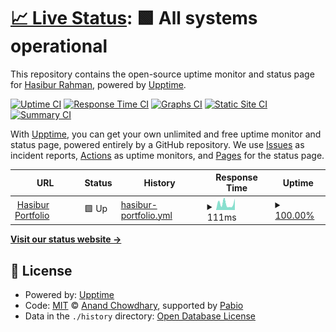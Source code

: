 # [📈 Live Status](https://hasiburdev.github.io/upptime-checker): <!--live status--> **🟩 All systems operational**

This repository contains the open-source uptime monitor and status page for [Hasibur Rahman](https://hasiburdev.github.io/upptime-checker), powered by [Upptime](https://github.com/upptime/upptime).

[![Uptime CI](https://github.com/hasiburdev/upptime-checker/workflows/Uptime%20CI/badge.svg)](https://github.com/hasiburdev/upptime-checker/actions?query=workflow%3A%22Uptime+CI%22)
[![Response Time CI](https://github.com/hasiburdev/upptime-checker/workflows/Response%20Time%20CI/badge.svg)](https://github.com/hasiburdev/upptime-checker/actions?query=workflow%3A%22Response+Time+CI%22)
[![Graphs CI](https://github.com/hasiburdev/upptime-checker/workflows/Graphs%20CI/badge.svg)](https://github.com/hasiburdev/upptime-checker/actions?query=workflow%3A%22Graphs+CI%22)
[![Static Site CI](https://github.com/hasiburdev/upptime-checker/workflows/Static%20Site%20CI/badge.svg)](https://github.com/hasiburdev/upptime-checker/actions?query=workflow%3A%22Static+Site+CI%22)
[![Summary CI](https://github.com/hasiburdev/upptime-checker/workflows/Summary%20CI/badge.svg)](https://github.com/hasiburdev/upptime-checker/actions?query=workflow%3A%22Summary+CI%22)

With [Upptime](https://upptime.js.org), you can get your own unlimited and free uptime monitor and status page, powered entirely by a GitHub repository. We use [Issues](https://github.com/hasiburdev/upptime-checker/issues) as incident reports, [Actions](https://github.com/hasiburdev/upptime-checker/actions) as uptime monitors, and [Pages](https://hasiburdev.github.io/upptime-checker) for the status page.

<!--start: status pages-->
<!-- This summary is generated by Upptime (https://github.com/upptime/upptime) -->
<!-- Do not edit this manually, your changes will be overwritten -->
<!-- prettier-ignore -->
| URL | Status | History | Response Time | Uptime |
| --- | ------ | ------- | ------------- | ------ |
| <img alt="" src="https://icons.duckduckgo.com/ip3/hasiburdev.vercel.app.ico" height="13"> [Hasibur Portfolio](https://hasiburdev.vercel.app) | 🟩 Up | [hasibur-portfolio.yml](https://github.com/hasiburdev/upptime-checker/commits/HEAD/history/hasibur-portfolio.yml) | <details><summary><img alt="Response time graph" src="./graphs/hasibur-portfolio/response-time-week.png" height="20"> 111ms</summary><br><a href="https://hasiburdev.github.io/upptime-checker/history/hasibur-portfolio"><img alt="Response time 112" src="https://img.shields.io/endpoint?url=https%3A%2F%2Fraw.githubusercontent.com%2Fhasiburdev%2Fupptime-checker%2FHEAD%2Fapi%2Fhasibur-portfolio%2Fresponse-time.json"></a><br><a href="https://hasiburdev.github.io/upptime-checker/history/hasibur-portfolio"><img alt="24-hour response time 76" src="https://img.shields.io/endpoint?url=https%3A%2F%2Fraw.githubusercontent.com%2Fhasiburdev%2Fupptime-checker%2FHEAD%2Fapi%2Fhasibur-portfolio%2Fresponse-time-day.json"></a><br><a href="https://hasiburdev.github.io/upptime-checker/history/hasibur-portfolio"><img alt="7-day response time 111" src="https://img.shields.io/endpoint?url=https%3A%2F%2Fraw.githubusercontent.com%2Fhasiburdev%2Fupptime-checker%2FHEAD%2Fapi%2Fhasibur-portfolio%2Fresponse-time-week.json"></a><br><a href="https://hasiburdev.github.io/upptime-checker/history/hasibur-portfolio"><img alt="30-day response time 124" src="https://img.shields.io/endpoint?url=https%3A%2F%2Fraw.githubusercontent.com%2Fhasiburdev%2Fupptime-checker%2FHEAD%2Fapi%2Fhasibur-portfolio%2Fresponse-time-month.json"></a><br><a href="https://hasiburdev.github.io/upptime-checker/history/hasibur-portfolio"><img alt="1-year response time 112" src="https://img.shields.io/endpoint?url=https%3A%2F%2Fraw.githubusercontent.com%2Fhasiburdev%2Fupptime-checker%2FHEAD%2Fapi%2Fhasibur-portfolio%2Fresponse-time-year.json"></a></details> | <details><summary><a href="https://hasiburdev.github.io/upptime-checker/history/hasibur-portfolio">100.00%</a></summary><a href="https://hasiburdev.github.io/upptime-checker/history/hasibur-portfolio"><img alt="All-time uptime 100.00%" src="https://img.shields.io/endpoint?url=https%3A%2F%2Fraw.githubusercontent.com%2Fhasiburdev%2Fupptime-checker%2FHEAD%2Fapi%2Fhasibur-portfolio%2Fuptime.json"></a><br><a href="https://hasiburdev.github.io/upptime-checker/history/hasibur-portfolio"><img alt="24-hour uptime 100.00%" src="https://img.shields.io/endpoint?url=https%3A%2F%2Fraw.githubusercontent.com%2Fhasiburdev%2Fupptime-checker%2FHEAD%2Fapi%2Fhasibur-portfolio%2Fuptime-day.json"></a><br><a href="https://hasiburdev.github.io/upptime-checker/history/hasibur-portfolio"><img alt="7-day uptime 100.00%" src="https://img.shields.io/endpoint?url=https%3A%2F%2Fraw.githubusercontent.com%2Fhasiburdev%2Fupptime-checker%2FHEAD%2Fapi%2Fhasibur-portfolio%2Fuptime-week.json"></a><br><a href="https://hasiburdev.github.io/upptime-checker/history/hasibur-portfolio"><img alt="30-day uptime 100.00%" src="https://img.shields.io/endpoint?url=https%3A%2F%2Fraw.githubusercontent.com%2Fhasiburdev%2Fupptime-checker%2FHEAD%2Fapi%2Fhasibur-portfolio%2Fuptime-month.json"></a><br><a href="https://hasiburdev.github.io/upptime-checker/history/hasibur-portfolio"><img alt="1-year uptime 100.00%" src="https://img.shields.io/endpoint?url=https%3A%2F%2Fraw.githubusercontent.com%2Fhasiburdev%2Fupptime-checker%2FHEAD%2Fapi%2Fhasibur-portfolio%2Fuptime-year.json"></a></details>

<!--end: status pages-->

[**Visit our status website →**](https://hasiburdev.github.io/upptime-checker)

## 📄 License

- Powered by: [Upptime](https://github.com/upptime/upptime)
- Code: [MIT](./LICENSE) © [Anand Chowdhary](https://anandchowdhary.com), supported by [Pabio](https://pabio.com)
- Data in the `./history` directory: [Open Database License](https://opendatacommons.org/licenses/odbl/1-0/)
